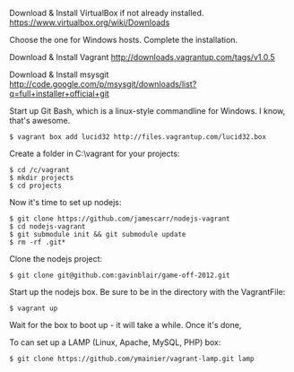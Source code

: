 Download & Install VirtualBox if not already installed.
https://www.virtualbox.org/wiki/Downloads

Choose the one for Windows hosts. Complete the installation.

Download & Install Vagrant
http://downloads.vagrantup.com/tags/v1.0.5

Download & Install msysgit
http://code.google.com/p/msysgit/downloads/list?q=full+installer+official+git

Start up Git Bash, which is a linux-style commandline for Windows. I know, that's awesome.

```
$ vagrant box add lucid32 http://files.vagrantup.com/lucid32.box
```

Create a folder in C:\vagrant for your projects:
```
$ cd /c/vagrant
$ mkdir projects
$ cd projects
```

Now it's time to set up nodejs:
```
$ git clone https://github.com/jamescarr/nodejs-vagrant
$ cd nodejs-vagrant
$ git submodule init && git submodule update
$ rm -rf .git*
```

Clone the nodejs project:
```
$ git clone git@github.com:gavinblair/game-off-2012.git
```

Start up the nodejs box. Be sure to be in the directory with the VagrantFile:
```
$ vagrant up
```

Wait for the box to boot up - it will take a while. Once it's done, 


To can set up a LAMP (Linux, Apache, MySQL, PHP) box:

```
$ git clone https://github.com/ymainier/vagrant-lamp.git lamp
```

